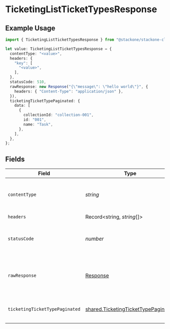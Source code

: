 # TicketingListTicketTypesResponse

## Example Usage

```typescript
import { TicketingListTicketTypesResponse } from "@stackone/stackone-client-ts/sdk/models/operations";

let value: TicketingListTicketTypesResponse = {
  contentType: "<value>",
  headers: {
    "key": [
      "<value>",
    ],
  },
  statusCode: 510,
  rawResponse: new Response("{\"message\": \"hello world\"}", {
    headers: { "Content-Type": "application/json" },
  }),
  ticketingTicketTypePaginated: {
    data: [
      {
        collectionId: "collection-001",
        id: "001",
        name: "Task",
      },
    ],
  },
};
```

## Fields

| Field                                                                                             | Type                                                                                              | Required                                                                                          | Description                                                                                       |
| ------------------------------------------------------------------------------------------------- | ------------------------------------------------------------------------------------------------- | ------------------------------------------------------------------------------------------------- | ------------------------------------------------------------------------------------------------- |
| `contentType`                                                                                     | *string*                                                                                          | :heavy_check_mark:                                                                                | HTTP response content type for this operation                                                     |
| `headers`                                                                                         | Record<string, *string*[]>                                                                        | :heavy_check_mark:                                                                                | N/A                                                                                               |
| `statusCode`                                                                                      | *number*                                                                                          | :heavy_check_mark:                                                                                | HTTP response status code for this operation                                                      |
| `rawResponse`                                                                                     | [Response](https://developer.mozilla.org/en-US/docs/Web/API/Response)                             | :heavy_check_mark:                                                                                | Raw HTTP response; suitable for custom response parsing                                           |
| `ticketingTicketTypePaginated`                                                                    | [shared.TicketingTicketTypePaginated](../../../sdk/models/shared/ticketingtickettypepaginated.md) | :heavy_minus_sign:                                                                                | The list of ticket types was retrieved.                                                           |